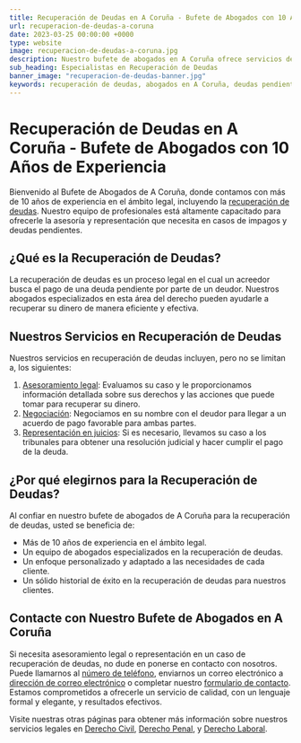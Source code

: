```yaml
---
title: Recuperación de Deudas en A Coruña - Bufete de Abogados con 10 Años de Experiencia
url: recuperacion-de-deudas-a-coruna
date: 2023-03-25 00:00:00 +0000
type: website
image: recuperacion-de-deudas-a-coruna.jpg
description: Nuestro bufete de abogados en A Coruña ofrece servicios de recuperación de deudas con más de 10 años de experiencia. Contacte con nuestros profesionales para recibir asesoramiento y representación legal en casos de impagos y deudas pendientes.
sub_heading: Especialistas en Recuperación de Deudas
banner_image: "recuperacion-de-deudas-banner.jpg"
keywords: recuperación de deudas, abogados en A Coruña, deudas pendientes, impagos, asesoramiento legal, negociación, representación en juicios
---
```



# Recuperación de Deudas en A Coruña - Bufete de Abogados con 10 Años de Experiencia

Bienvenido al Bufete de Abogados de A Coruña, donde contamos con más de 10 años de experiencia en el ámbito legal, incluyendo la [recuperación de deudas](/areas-de-practica/recuperacion-de-deudas). Nuestro equipo de profesionales está altamente capacitado para ofrecerle la asesoría y representación que necesita en casos de impagos y deudas pendientes.

## ¿Qué es la Recuperación de Deudas?

La recuperación de deudas es un proceso legal en el cual un acreedor busca el pago de una deuda pendiente por parte de un deudor. Nuestros abogados especializados en esta área del derecho pueden ayudarle a recuperar su dinero de manera eficiente y efectiva.

## Nuestros Servicios en Recuperación de Deudas

Nuestros servicios en recuperación de deudas incluyen, pero no se limitan a, los siguientes:

1. [Asesoramiento legal](/areas-de-practica/asesoramiento-legal): Evaluamos su caso y le proporcionamos información detallada sobre sus derechos y las acciones que puede tomar para recuperar su dinero.
2. [Negociación](/areas-de-practica/negociacion): Negociamos en su nombre con el deudor para llegar a un acuerdo de pago favorable para ambas partes.
3. [Representación en juicios](/representacion-en-juicios): Si es necesario, llevamos su caso a los tribunales para obtener una resolución judicial y hacer cumplir el pago de la deuda.

## ¿Por qué elegirnos para la Recuperación de Deudas?

Al confiar en nuestro bufete de abogados de A Coruña para la recuperación de deudas, usted se beneficia de:

- Más de 10 años de experiencia en el ámbito legal.
- Un equipo de abogados especializados en la recuperación de deudas.
- Un enfoque personalizado y adaptado a las necesidades de cada cliente.
- Un sólido historial de éxito en la recuperación de deudas para nuestros clientes.

## Contacte con Nuestro Bufete de Abogados en A Coruña

Si necesita asesoramiento legal o representación en un caso de recuperación de deudas, no dude en ponerse en contacto con nosotros. Puede llamarnos al [número de teléfono](tel:+34661099122), enviarnos un correo electrónico a [dirección de correo electrónico](mailto:correo-electronico) o completar nuestro [formulario de contacto](url-formulario-contacto). Estamos comprometidos a ofrecerle un servicio de calidad, con un lenguaje formal y elegante, y resultados efectivos.

Visite nuestras otras páginas para obtener más información sobre nuestros servicios legales en [Derecho Civil](/areas-de-practica/derecho-civil), [Derecho Penal](/areas-de-practica/derecho-penal), y [Derecho Laboral](/areas-de-practica/derecho-laboral).

